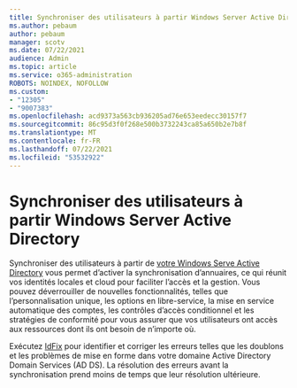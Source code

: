 ```yaml
---
title: Synchroniser des utilisateurs à partir Windows Server Active Directory
ms.author: pebaum
author: pebaum
manager: scotv
ms.date: 07/22/2021
audience: Admin
ms.topic: article
ms.service: o365-administration
ROBOTS: NOINDEX, NOFOLLOW
ms.custom:
- "12305"
- "9007383"
ms.openlocfilehash: acd9373a563cb936205ad76e653eedecc30157f7
ms.sourcegitcommit: 86c95d3f0f268e500b3732243ca85a650b2e7b8f
ms.translationtype: MT
ms.contentlocale: fr-FR
ms.lasthandoff: 07/22/2021
ms.locfileid: "53532922"
---
```

# <a name="sync-users-from-your-windows-server-active-directory"></a>Synchroniser des utilisateurs à partir Windows Server Active Directory

Synchroniser des utilisateurs à partir de [votre Windows Serve Active Directory](https://admin.microsoft.com/AdminPortal/Home#/featureexplorer/security/Identity) vous permet d’activer la synchronisation d’annuaires, ce qui réunit vos identités locales et cloud pour faciliter l’accès et la gestion. Vous pouvez déverrouiller de nouvelles fonctionnalités, telles que l’personnalisation unique, les options en libre-service, la mise en service automatique des comptes, les contrôles d’accès conditionnel et les stratégies de conformité pour vous assurer que vos utilisateurs ont accès aux ressources dont ils ont besoin de n’importe où. 

Exécutez [IdFix](https://admin.microsoft.com/Adminportal/Home?source=applauncher#/modernonboarding/IdentityWizard) pour identifier et corriger les erreurs telles que les doublons et les problèmes de mise en forme dans votre domaine Active Directory Domain Services (AD DS). La résolution des erreurs avant la synchronisation prend moins de temps que leur résolution ultérieure.

